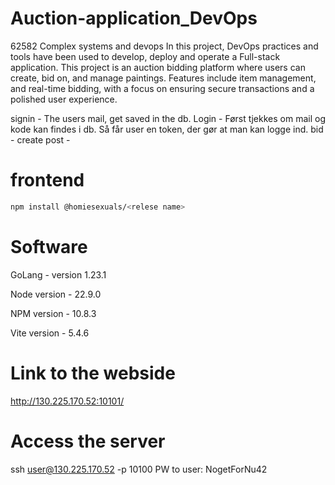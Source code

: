 # Auction-application_DevOps
62582 Complex systems and devops
In this project, DevOps practices and tools have been used to develop, deploy and operate a Full-stack application.
This project is an auction bidding platform where users can create, bid on, and manage paintings. Features include item management, and real-time bidding, with a focus on ensuring secure transactions and a polished user experience.

signin - The users mail, get saved in the db.
Login - Først tjekkes om mail og kode kan findes i db. Så får user en token, der gør at man kan logge ind. 
bid - 
create post - 


# frontend

```bash
npm install @homiesexuals/<relese name>
```

# Software

GoLang - version 1.23.1

Node version - 22.9.0

NPM version - 10.8.3

Vite version - 5.4.6

# Link to the webside
http://130.225.170.52:10101/

# Access the server
ssh user@130.225.170.52 -p 10100
PW to user: NogetForNu42
